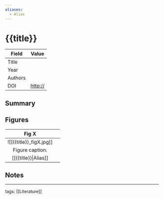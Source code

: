 ```yaml
---
aliases:
  - Alias
---
```


# {{title}}

| Field   | Value     |
| ------- | --------- |
| Title   |           |
| Year    |           |
| Authors |           | 
| DOI     | <http://> |


## Summary

## Figures

|          Fig X          |     |
|:-----------------------:| --- |
| ![[{{title}}_figX.jpg]] |     |
|     Figure caption.     |     |
[[{{title}}\|Alias]] | 	|	

## Notes

---

tags: [[Literature]]